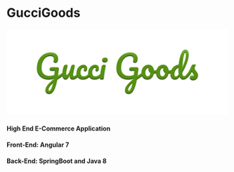 # GucciGoods

![Gucci Goods Logo](/Angular/gucci-goods/src/assets/GG_Logo.png)
                                                                                                        
#### High End E-Commerce Application

#### Front-End: Angular 7

#### Back-End: SpringBoot and Java 8